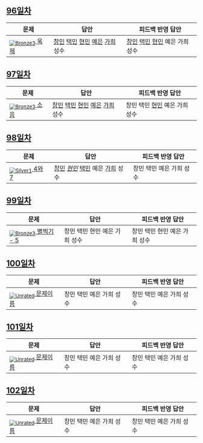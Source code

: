 [Unrated]: https://user-images.githubusercontent.com/33937365/126247607-85783912-c11a-4d50-ac36-8cc7dcb75cd2.png
[Bronze5]: https://user-images.githubusercontent.com/33937365/126247611-e362d727-17a4-4737-a232-5827e185ab7c.png
[Bronze4]: https://user-images.githubusercontent.com/33937365/126247612-89cbc675-e1d4-43a2-950b-1cb014dca697.png
[Bronze3]: https://user-images.githubusercontent.com/33937365/126247613-b8408610-7bc4-40f8-804f-a30a45ddbb68.png
[Bronze2]: https://user-images.githubusercontent.com/33937365/126247614-d85dc6ff-a520-4c00-82bd-eb593b156bd8.png
[Bronze1]: https://user-images.githubusercontent.com/33937365/126247616-04b2ab30-9891-4b7b-8cb4-38e99b97e834.png
[Silver5]: https://user-images.githubusercontent.com/33937365/126247618-38c5c905-672b-4d75-808e-8a7d45ea577d.png
[Silver4]: https://user-images.githubusercontent.com/33937365/126247620-ba2d1b96-b0aa-4b88-80c5-71569c69bbc3.png
[Silver3]: https://user-images.githubusercontent.com/33937365/126247621-1b55b7f4-3a79-4348-8a63-f00c1813853e.png
[Silver2]: https://user-images.githubusercontent.com/33937365/126247622-a83b30a9-6618-4593-b775-6f6730afd3f6.png
[Silver1]: https://user-images.githubusercontent.com/33937365/126247625-8d82f8ab-6f95-4ef8-a243-be31f548596e.png

## [96일차](Day96)

| 문제                 | 답안 | 피드백 반영 답안 |
| -------------------- | ---- | ---------------- |
| [<sub>![Bronze3]</sub> 욱 제](https://www.acmicpc.net/problem/17356) |  [창민](Day96/kcm_17356.java) [택민](Day96/jtm_17356.java) [현민](Day96/shm_17356.java) [예은](Day96/lye_17356.py) [가희](Day96/kkh_17356.java) 성수 | [창민](Day96/kcm_17356.java) [택민](Day96/jtm_17356.java) [현민](Day96/shm_17356.java) 예은 가희 성수             |

## [97일차](Day97)

| 문제                 | 답안 | 피드백 반영 답안 |
| -------------------- | ---- | ---------------- |
| [<sub>![Bronze3]</sub> 소음](https://www.acmicpc.net/problem/2935) | [창민](Day97/kcm_2935.java) [택민](Day97/jtm_2935.java) [현민](Day97/shm_2935.java) [예은](Day97/lye_2935.py) [가희](Day97/kkh_2935.java) 성수 | 창민 택민 [현민](Day97/shm_2935.java) 예은 가희 성수             |

## [98일차](Day98)

| 문제                 | 답안 | 피드백 반영 답안 |
| -------------------- | ---- | ---------------- |
| [<sub>![Silver1]</sub> 4와 7](https://www.acmicpc.net/problem/2877) | [창민](Day98/kcm_2877.java) *[현민](Day98/shm_2877.java)* [택민](Day98/jtm_2877.java) 예은 [가희](Day98/kkh_2877.java) 성수 | 창민 택민 예은 가희 성수             |

## [99일차](Day99)

| 문제                 | 답안 | 피드백 반영 답안 |
| -------------------- | ---- | ---------------- |
| [<sub>![Bronze3]</sub> 별찍기 - 5](https://www.acmicpc.net/problem/2442) | 창민 택민 현민 예은 가희 성수 | 창민 택민 현민 예은 가희 성수             |

## [100일차](Day100)

| 문제                 | 답안 | 피드백 반영 답안 |
| -------------------- | ---- | ---------------- |
| [<sub>![Unrated]</sub> 문제이름](문제링크) | 창민 택민 예은 가희 성수 | 창민 택민 예은 가희 성수             |

## [101일차](Day101)

| 문제                 | 답안 | 피드백 반영 답안 |
| -------------------- | ---- | ---------------- |
| [<sub>![Unrated]</sub> 문제이름](문제링크) | 창민 택민 예은 가희 성수 | 창민 택민 예은 가희 성수             |

## [102일차](Day102)

| 문제                 | 답안 | 피드백 반영 답안 |
| -------------------- | ---- | ---------------- |
| [<sub>![Unrated]</sub> 문제이름](문제링크) | 창민 택민 예은 가희 성수 | 창민 택민 예은 가희 성수             |
